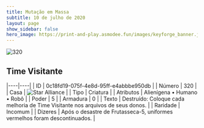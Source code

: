 ```yaml
---
title: Mutação em Massa
subtitle: 10 de julho de 2020
layout: page
show_sidebar: false
hero_image: https://print-and-play.asmodee.fun/images/keyforge_banner.jpg
---
```


![320](https://cdn.keyforgegame.com/media/card_front/pt/479_320_R72778G94GJ7_pt.png)

## Time Visitante

|----|----|
| ID | 0c18fd19-075f-4e8d-95ff-e4abbbe950db |
| Número | 320 |
| Casa | ![Star Alliance](https://archonarcana.com/images/thumb/7/7d/Star_Alliance.png/22px-Star_Alliance.png "Aliança Estelar") |
| Tipo | Criatura |
| Atributos | Alienígena • Humano • Robô |
| Poder | 5 |
| Armadura | 0 |
| Texto | Destruído: Coloque cada melhoria de Time Visitante nos arquivos de seus donos. |
| Raridade | Incomum |
| Dizeres | Após o desastre de Frutasseca-5,  uniformes vermelhos foram descontinuados. |
